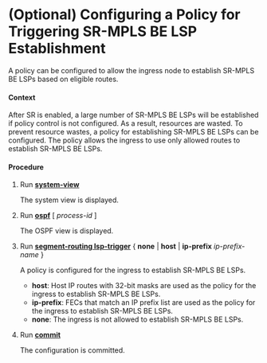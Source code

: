 (Optional) Configuring a Policy for Triggering SR-MPLS BE LSP Establishment
===========================================================================

A policy can be configured to allow the ingress node to establish SR-MPLS BE LSPs based on eligible routes.

#### Context

After SR is enabled, a large number of SR-MPLS BE LSPs will be established if policy control is not configured. As a result, resources are wasted. To prevent resource wastes, a policy for establishing SR-MPLS BE LSPs can be configured. The policy allows the ingress to use only allowed routes to establish SR-MPLS BE LSPs.


#### Procedure

1. Run [**system-view**](cmdqueryname=system-view)
   
   
   
   The system view is displayed.
2. Run [**ospf**](cmdqueryname=ospf) [ *process-id* ]
   
   
   
   The OSPF view is displayed.
3. Run [**segment-routing lsp-trigger**](cmdqueryname=segment-routing+lsp-trigger) { **none** | **host** | **ip-prefix** *ip-prefix-name* }
   
   
   
   A policy is configured for the ingress to establish SR-MPLS BE LSPs.
   
   
   
   * **host**: Host IP routes with 32-bit masks are used as the policy for the ingress to establish SR-MPLS BE LSPs.
   * **ip-prefix**: FECs that match an IP prefix list are used as the policy for the ingress to establish SR-MPLS BE LSPs.
   * **none**: The ingress is not allowed to establish SR-MPLS BE LSPs.
4. Run [**commit**](cmdqueryname=commit)
   
   
   
   The configuration is committed.